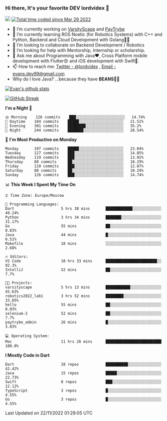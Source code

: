 ### Hi there, It's your favorite DEV lordvidex 👋
<img src="https://komarev.com/ghpvc/?username=lordvidex&label=Views&color=blue&style=plastic" /> <a href="https://wakatime.com/@0e56db35-d16b-410a-acc0-4085055304bf"><img src="https://wakatime.com/badge/user/0e56db35-d16b-410a-acc0-4085055304bf.svg" alt="Total time coded since Mar 29 2022" /></a>

- 🔭 I’m currently working on [VarsityScape](https://varsityscape.com) and [PayTrybe](https://www.paytrybe.com)
- 🌱 I’m currently learning ROS Noetic (for Robotics Systems) with C++ and Python, Backend and Cloud Development with Golang🧙🏼
- 👯 I’m looking to collaborate on Backend Development / Robotics
- 🤔 I’m looking for help with Mentorship, Internship or scholarship.
- 💬 Ask me about Programming with Java❤️, Cross Platform mobile development with Flutter😍 and iOS development with Swift🚀.
- 📫 How to reach me: [Twitter - @lordvidex](https://twitter.com/lordvidex) , [Email - evans.dev99@gmail.com](mailto:evans.dev99@gmail.com?body=Hello%20Evans,)
- Why do I love Java? ...because they have **BEANS**🤤😋

<div>
<!-- <a href="https://github.com/lordvidex">
  <img src="https://github-readme-stats.vercel.app/api/top-langs/?username=lordvidex&theme=light" />
</a>    -->
<!-- [![Top Langs](https://github-readme-stats.vercel.app/api/top-langs/?username=lordvidex)](https://github.com/lordvidex/)  -->
<a href="https://github.com/lordvidex">
 <img src="https://github-readme-stats.vercel.app/api?username=lordvidex&show_icons=true&theme=light&line_height=27" alt="Evan's github stats"/>
</a>
</div>

[![GitHub Streak](https://github-readme-streak-stats.herokuapp.com?user=lordvidex&theme=github-dark&hide_border=true)](https://git.io/streak-stats)

<!--
  <a href="https://github.com/iampawan/FlutterExampleApps">
    <img align="center" src="https://github-readme-stats.vercel.app/api/pin/?username=iampawan&repo=FlutterExampleApps&theme=light" />

  </a>
  <a href="https://github.com/iampawan/VelocityX">
   <img align="center" src="https://github-readme-stats.vercel.app/api/pin/?username=iampawan&repo=VelocityX&theme=light" />
  </a>
-->
<!--START_SECTION:waka-->
**I'm a Night 🦉** 

```text
🌞 Morning    126 commits    ███░░░░░░░░░░░░░░░░░░░░░░   14.74% 
🌆 Daytime    184 commits    █████░░░░░░░░░░░░░░░░░░░░   21.52% 
🌃 Evening    301 commits    ████████░░░░░░░░░░░░░░░░░   35.2% 
🌙 Night      244 commits    ███████░░░░░░░░░░░░░░░░░░   28.54%

```
📅 **I'm Most Productive on Monday** 

```text
Monday       197 commits    █████░░░░░░░░░░░░░░░░░░░░   23.04% 
Tuesday      127 commits    ███░░░░░░░░░░░░░░░░░░░░░░   14.85% 
Wednesday    119 commits    ███░░░░░░░░░░░░░░░░░░░░░░   13.92% 
Thursday     88 commits     ██░░░░░░░░░░░░░░░░░░░░░░░   10.29% 
Friday       110 commits    ███░░░░░░░░░░░░░░░░░░░░░░   12.87% 
Saturday     88 commits     ██░░░░░░░░░░░░░░░░░░░░░░░   10.29% 
Sunday       126 commits    ███░░░░░░░░░░░░░░░░░░░░░░   14.74%

```


📊 **This Week I Spent My Time On** 

```text
⌚︎ Time Zone: Europe/Moscow

💬 Programming Languages: 
Dart                     5 hrs 38 mins       ████████████░░░░░░░░░░░░░   49.24% 
Python                   3 hrs 34 mins       ███████░░░░░░░░░░░░░░░░░░   31.17% 
Go                       55 mins             ██░░░░░░░░░░░░░░░░░░░░░░░   8.03% 
Java                     44 mins             █░░░░░░░░░░░░░░░░░░░░░░░░   6.51% 
Makefile                 18 mins             ░░░░░░░░░░░░░░░░░░░░░░░░░   2.68%

🔥 Editors: 
VS Code                  10 hrs 33 mins      ███████████████████████░░   92.3% 
IntelliJ                 52 mins             ██░░░░░░░░░░░░░░░░░░░░░░░   7.7%

🐱‍💻 Projects: 
varsityscape             5 hrs 13 mins       ███████████░░░░░░░░░░░░░░   45.63% 
robotics2022_lab1        3 hrs 52 mins       ████████░░░░░░░░░░░░░░░░░   33.85% 
hello                    55 mins             ██░░░░░░░░░░░░░░░░░░░░░░░   8.03% 
selenium-2               52 mins             ██░░░░░░░░░░░░░░░░░░░░░░░   7.7% 
paytrybe_admin           26 mins             █░░░░░░░░░░░░░░░░░░░░░░░░   3.83%

💻 Operating System: 
Mac                      11 hrs 26 mins      █████████████████████████   100.0%

```

**I Mostly Code in Dart** 

```text
Dart                     28 repos            ██████████░░░░░░░░░░░░░░░   42.42% 
Java                     15 repos            █████░░░░░░░░░░░░░░░░░░░░   22.73% 
Swift                    8 repos             ███░░░░░░░░░░░░░░░░░░░░░░   12.12% 
TypeScript               3 repos             █░░░░░░░░░░░░░░░░░░░░░░░░   4.55% 
Go                       3 repos             █░░░░░░░░░░░░░░░░░░░░░░░░   4.55%

```



 Last Updated on 22/11/2022 01:29:05 UTC
<!--END_SECTION:waka-->
